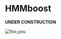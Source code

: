 # HMMboost
<b> UNDER CONSTRUCTION </b>

![foo_you](https://github.com/faraway1nspace/HMMboost/blob/master/img/ANIMATION_stabselect.gif)
